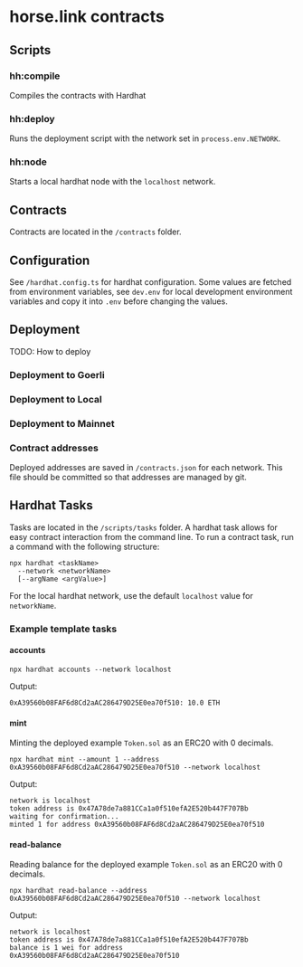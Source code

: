 # horse.link contracts

## Scripts

### hh:compile
Compiles the contracts with Hardhat

### hh:deploy
Runs the deployment script with the network set in `process.env.NETWORK`.

### hh:node
Starts a local hardhat node with the `localhost` network.

## Contracts
Contracts are located in the `/contracts` folder.

## Configuration
See `/hardhat.config.ts` for hardhat configuration. Some values are fetched from environment variables, see `dev.env` for local development environment variables and copy it into `.env` before changing the values.

## Deployment
TODO: How to deploy

### Deployment to Goerli

### Deployment to Local

### Deployment to Mainnet



### Contract addresses
Deployed addresses are saved in `/contracts.json` for each network. This file should be committed so that addresses are managed by git.

## Hardhat Tasks
Tasks are located in the `/scripts/tasks` folder.
A hardhat task allows for easy contract interaction from the command line. To run a contract task, run a command with the following structure:
```
npx hardhat <taskName>
  --network <networkName>
  [--argName <argValue>]
```
For the local hardhat network, use the default `localhost` value for `networkName`. 

### Example template tasks
#### accounts
```
npx hardhat accounts --network localhost
```
Output:
```
0xA39560b08FAF6d8Cd2aAC286479D25E0ea70f510: 10.0 ETH
```
#### mint
Minting the deployed example `Token.sol` as an ERC20 with 0 decimals.
```
npx hardhat mint --amount 1 --address 0xA39560b08FAF6d8Cd2aAC286479D25E0ea70f510 --network localhost
```
Output:
```
network is localhost
token address is 0x47A78de7a881CCa1a0f510efA2E520b447F707Bb
waiting for confirmation...
minted 1 for address 0xA39560b08FAF6d8Cd2aAC286479D25E0ea70f510
```
#### read-balance
Reading balance for the deployed example `Token.sol` as an ERC20 with 0 decimals.
```
npx hardhat read-balance --address 0xA39560b08FAF6d8Cd2aAC286479D25E0ea70f510 --network localhost
```
Output:
```
network is localhost
token address is 0x47A78de7a881CCa1a0f510efA2E520b447F707Bb
balance is 1 wei for address 0xA39560b08FAF6d8Cd2aAC286479D25E0ea70f510
```